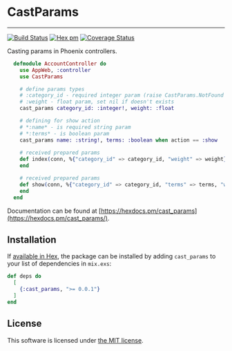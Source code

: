 # CastParams
-----
[![Build Status](https://travis-ci.org/Kr00lIX/cast_params.svg?branch=master)](https://travis-ci.org/Kr00lIX/cast_params)
[![Hex pm](https://img.shields.io/hexpm/v/cast_params.svg?style=flat)](https://hex.pm/packages/cast_params)
[![Coverage Status](https://coveralls.io/repos/github/Kr00lIX/cast_params/badge.svg?branch=master)](https://coveralls.io/github/Kr00lIX/cast_params?branch=master)


Casting params in Phoenix controllers.

```elixir
  defmodule AccountController do
    use AppWeb, :controller
    use CastParams

    # define params types
    # :category_id - required integer param (raise CastParams.NotFound if not exists)
    # :weight - float param, set nil if doesn't exists
    cast_params category_id: :integer!, weight: :float

    # defining for show action
    # *:name* - is required string param
    # *:terms* - is boolean param
    cast_params name: :string!, terms: :boolean when action == :show
      
    # received prepared params
    def index(conn, %{"category_id" => category_id, "weight" => weight} = params) do
    end

    # received prepared params
    def show(conn, %{"category_id" => category_id, "terms" => terms, "weight" => weight} = params) do      
    end
  end
  ```

Documentation can be found at [https://hexdocs.pm/cast_params](https://hexdocs.pm/cast_params/).


## Installation

If [available in Hex](https://hex.pm/docs/publish), the package can be installed
by adding `cast_params` to your list of dependencies in `mix.exs`:

```elixir
def deps do
  [
    {:cast_params, ">= 0.0.1"}
  ]
end
```


## License
This software is licensed under [the MIT license](LICENSE.md).